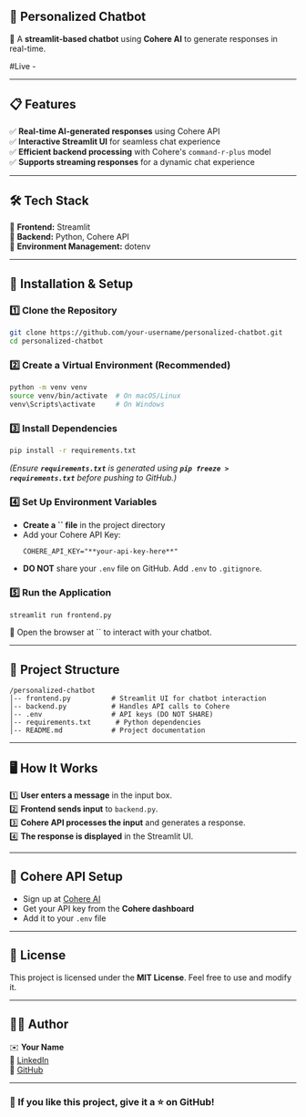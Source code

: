 ## **📌 Personalized Chatbot**

🚀 A **streamlit-based chatbot** using **Cohere AI** to generate responses in real-time.

#Live - 

---

## **📋 Features**

✅ **Real-time AI-generated responses** using Cohere API\
✅ **Interactive Streamlit UI** for seamless chat experience\
✅ **Efficient backend processing** with Cohere's `command-r-plus` model\
✅ **Supports streaming responses** for a dynamic chat experience

---

## **🛠️ Tech Stack**

🔹 **Frontend:** Streamlit\
🔹 **Backend:** Python, Cohere API\
🔹 **Environment Management:** dotenv

---

## **🚀 Installation & Setup**

### **1️⃣ Clone the Repository**

```sh
git clone https://github.com/your-username/personalized-chatbot.git
cd personalized-chatbot
```

### **2️⃣ Create a Virtual Environment (Recommended)**

```sh
python -m venv venv
source venv/bin/activate  # On macOS/Linux
venv\Scripts\activate     # On Windows
```

### **3️⃣ Install Dependencies**

```sh
pip install -r requirements.txt
```

*(Ensure **`requirements.txt`** is generated using **`pip freeze > requirements.txt`** before pushing to GitHub.)*

### **4️⃣ Set Up Environment Variables**

- **Create a **``** file** in the project directory
- Add your Cohere API Key:
  ```
  COHERE_API_KEY="**your-api-key-here**"  
  ```
- **DO NOT** share your `.env` file on GitHub. Add `.env` to `.gitignore`.

### **5️⃣ Run the Application**

```sh
streamlit run frontend.py
```

🌟 Open the browser at `` to interact with your chatbot.

---

## **📂 Project Structure**

```
/personalized-chatbot
│-- frontend.py          # Streamlit UI for chatbot interaction
│-- backend.py           # Handles API calls to Cohere
│-- .env                 # API keys (DO NOT SHARE)
│-- requirements.txt      # Python dependencies
│-- README.md            # Project documentation
```

---

## **🖥️ How It Works**

1️⃣ **User enters a message** in the input box.\
2️⃣ **Frontend sends input** to `backend.py`.\
3️⃣ **Cohere API processes the input** and generates a response.\
4️⃣ **The response is displayed** in the Streamlit UI.

---

## **🔗 Cohere API Setup**

- Sign up at [Cohere AI](https://cohere.com/)
- Get your API key from the **Cohere dashboard**
- Add it to your `.env` file

---

## **📜 License**

This project is licensed under the **MIT License**. Feel free to use and modify it.

---

## **👨‍💻 Author**

✉️ **Your Name**\
🔗 [LinkedIn](https://www.linkedin.com/in/chinmay-sumbe/)\
🐙 [GitHub](https://github.com/ChinmaySumbe)

---

### **🌟 If you like this project, give it a ⭐ on GitHub!**

